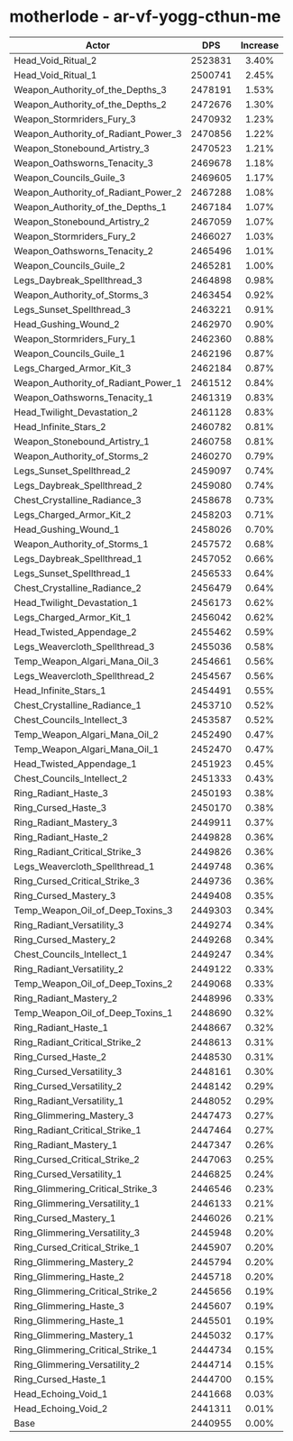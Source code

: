 # motherlode - ar-vf-yogg-cthun-me
| Actor | DPS | Increase |
|---|:---:|:---:|
|Head_Void_Ritual_2|2523831|3.40%|
|Head_Void_Ritual_1|2500741|2.45%|
|Weapon_Authority_of_the_Depths_3|2478191|1.53%|
|Weapon_Authority_of_the_Depths_2|2472676|1.30%|
|Weapon_Stormriders_Fury_3|2470932|1.23%|
|Weapon_Authority_of_Radiant_Power_3|2470856|1.22%|
|Weapon_Stonebound_Artistry_3|2470523|1.21%|
|Weapon_Oathsworns_Tenacity_3|2469678|1.18%|
|Weapon_Councils_Guile_3|2469605|1.17%|
|Weapon_Authority_of_Radiant_Power_2|2467288|1.08%|
|Weapon_Authority_of_the_Depths_1|2467184|1.07%|
|Weapon_Stonebound_Artistry_2|2467059|1.07%|
|Weapon_Stormriders_Fury_2|2466027|1.03%|
|Weapon_Oathsworns_Tenacity_2|2465496|1.01%|
|Weapon_Councils_Guile_2|2465281|1.00%|
|Legs_Daybreak_Spellthread_3|2464898|0.98%|
|Weapon_Authority_of_Storms_3|2463454|0.92%|
|Legs_Sunset_Spellthread_3|2463221|0.91%|
|Head_Gushing_Wound_2|2462970|0.90%|
|Weapon_Stormriders_Fury_1|2462360|0.88%|
|Weapon_Councils_Guile_1|2462196|0.87%|
|Legs_Charged_Armor_Kit_3|2462184|0.87%|
|Weapon_Authority_of_Radiant_Power_1|2461512|0.84%|
|Weapon_Oathsworns_Tenacity_1|2461319|0.83%|
|Head_Twilight_Devastation_2|2461128|0.83%|
|Head_Infinite_Stars_2|2460782|0.81%|
|Weapon_Stonebound_Artistry_1|2460758|0.81%|
|Weapon_Authority_of_Storms_2|2460270|0.79%|
|Legs_Sunset_Spellthread_2|2459097|0.74%|
|Legs_Daybreak_Spellthread_2|2459080|0.74%|
|Chest_Crystalline_Radiance_3|2458678|0.73%|
|Legs_Charged_Armor_Kit_2|2458203|0.71%|
|Head_Gushing_Wound_1|2458026|0.70%|
|Weapon_Authority_of_Storms_1|2457572|0.68%|
|Legs_Daybreak_Spellthread_1|2457052|0.66%|
|Legs_Sunset_Spellthread_1|2456533|0.64%|
|Chest_Crystalline_Radiance_2|2456479|0.64%|
|Head_Twilight_Devastation_1|2456173|0.62%|
|Legs_Charged_Armor_Kit_1|2456042|0.62%|
|Head_Twisted_Appendage_2|2455462|0.59%|
|Legs_Weavercloth_Spellthread_3|2455036|0.58%|
|Temp_Weapon_Algari_Mana_Oil_3|2454661|0.56%|
|Legs_Weavercloth_Spellthread_2|2454567|0.56%|
|Head_Infinite_Stars_1|2454491|0.55%|
|Chest_Crystalline_Radiance_1|2453710|0.52%|
|Chest_Councils_Intellect_3|2453587|0.52%|
|Temp_Weapon_Algari_Mana_Oil_2|2452490|0.47%|
|Temp_Weapon_Algari_Mana_Oil_1|2452470|0.47%|
|Head_Twisted_Appendage_1|2451923|0.45%|
|Chest_Councils_Intellect_2|2451333|0.43%|
|Ring_Radiant_Haste_3|2450193|0.38%|
|Ring_Cursed_Haste_3|2450170|0.38%|
|Ring_Radiant_Mastery_3|2449911|0.37%|
|Ring_Radiant_Haste_2|2449828|0.36%|
|Ring_Radiant_Critical_Strike_3|2449826|0.36%|
|Legs_Weavercloth_Spellthread_1|2449748|0.36%|
|Ring_Cursed_Critical_Strike_3|2449736|0.36%|
|Ring_Cursed_Mastery_3|2449408|0.35%|
|Temp_Weapon_Oil_of_Deep_Toxins_3|2449303|0.34%|
|Ring_Radiant_Versatility_3|2449274|0.34%|
|Ring_Cursed_Mastery_2|2449268|0.34%|
|Chest_Councils_Intellect_1|2449247|0.34%|
|Ring_Radiant_Versatility_2|2449122|0.33%|
|Temp_Weapon_Oil_of_Deep_Toxins_2|2449068|0.33%|
|Ring_Radiant_Mastery_2|2448996|0.33%|
|Temp_Weapon_Oil_of_Deep_Toxins_1|2448690|0.32%|
|Ring_Radiant_Haste_1|2448667|0.32%|
|Ring_Radiant_Critical_Strike_2|2448613|0.31%|
|Ring_Cursed_Haste_2|2448530|0.31%|
|Ring_Cursed_Versatility_3|2448161|0.30%|
|Ring_Cursed_Versatility_2|2448142|0.29%|
|Ring_Radiant_Versatility_1|2448052|0.29%|
|Ring_Glimmering_Mastery_3|2447473|0.27%|
|Ring_Radiant_Critical_Strike_1|2447464|0.27%|
|Ring_Radiant_Mastery_1|2447347|0.26%|
|Ring_Cursed_Critical_Strike_2|2447063|0.25%|
|Ring_Cursed_Versatility_1|2446825|0.24%|
|Ring_Glimmering_Critical_Strike_3|2446546|0.23%|
|Ring_Glimmering_Versatility_1|2446133|0.21%|
|Ring_Cursed_Mastery_1|2446026|0.21%|
|Ring_Glimmering_Versatility_3|2445948|0.20%|
|Ring_Cursed_Critical_Strike_1|2445907|0.20%|
|Ring_Glimmering_Mastery_2|2445794|0.20%|
|Ring_Glimmering_Haste_2|2445718|0.20%|
|Ring_Glimmering_Critical_Strike_2|2445656|0.19%|
|Ring_Glimmering_Haste_3|2445607|0.19%|
|Ring_Glimmering_Haste_1|2445501|0.19%|
|Ring_Glimmering_Mastery_1|2445032|0.17%|
|Ring_Glimmering_Critical_Strike_1|2444734|0.15%|
|Ring_Glimmering_Versatility_2|2444714|0.15%|
|Ring_Cursed_Haste_1|2444700|0.15%|
|Head_Echoing_Void_1|2441668|0.03%|
|Head_Echoing_Void_2|2441311|0.01%|
|Base|2440955|0.00%|
